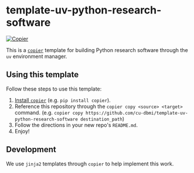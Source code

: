 # template-uv-python-research-software

[![Copier](https://img.shields.io/endpoint?url=https://raw.githubusercontent.com/copier-org/copier/master/img/badge/badge-grayscale-inverted-border-orange.json)](https://github.com/copier-org/copier)

This is a [`copier`](https://github.com/copier-org/copier) template for building Python research software through the `uv` environment manager.

## Using this template

Follow these steps to use this template:

1. [Install `copier`](https://copier.readthedocs.io/en/stable/#installation) (e.g. `pip install copier`).
1. Reference this repository through the `copier copy <source> <target>` command. (e.g. `copier copy https://github.com/cu-dbmi/template-uv-python-research-software destination_path`)
1. Follow the directions in your new repo's `README.md`.
1. Enjoy!

## Development

We use `jinja2` templates through `copier` to help implement this work.

